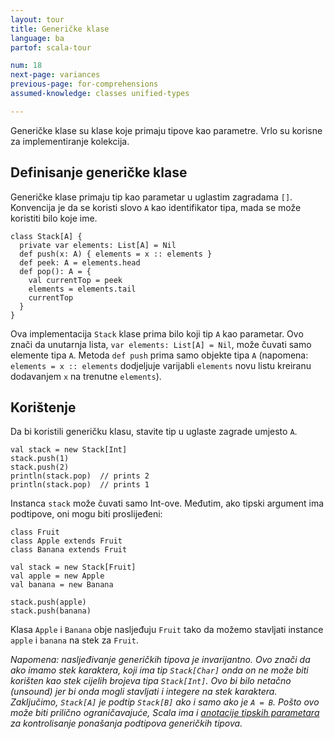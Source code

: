 ```yaml
---
layout: tour
title: Generičke klase
language: ba
partof: scala-tour

num: 18
next-page: variances
previous-page: for-comprehensions
assumed-knowledge: classes unified-types

---
```


Generičke klase su klase koje primaju tipove kao parametre.
Vrlo su korisne za implementiranje kolekcija.

## Definisanje generičke klase

Generičke klase primaju tip kao parametar u uglastim zagradama `[]`. 
Konvencija je da se koristi slovo `A` kao identifikator tipa, mada se može koristiti bilo koje ime.

```tut
class Stack[A] {
  private var elements: List[A] = Nil
  def push(x: A) { elements = x :: elements }
  def peek: A = elements.head
  def pop(): A = {
    val currentTop = peek
    elements = elements.tail
    currentTop
  }
}
```

Ova implementacija `Stack` klase prima bilo koji tip `A` kao parametar. 
Ovo znači da unutarnja lista, `var elements: List[A] = Nil`, može čuvati samo elemente tipa `A`. 
Metoda `def push` prima samo objekte tipa `A` (napomena: `elements = x :: elements` dodjeljuje varijabli `elements` novu listu kreiranu dodavanjem `x` na trenutne `elements`).

## Korištenje

Da bi koristili generičku klasu, stavite tip u uglaste zagrade umjesto `A`.
```
val stack = new Stack[Int]
stack.push(1)
stack.push(2)
println(stack.pop)  // prints 2
println(stack.pop)  // prints 1
```
Instanca `stack` može čuvati samo Int-ove. Međutim, ako tipski argument ima podtipove, oni mogu biti proslijeđeni:
```
class Fruit
class Apple extends Fruit
class Banana extends Fruit

val stack = new Stack[Fruit]
val apple = new Apple
val banana = new Banana

stack.push(apple)
stack.push(banana)
```
Klasa `Apple` i `Banana` obje nasljeđuju `Fruit` tako da možemo stavljati instance `apple` i `banana` na stek za `Fruit`.

_Napomena: nasljeđivanje generičkih tipova je *invarijantno*.
Ovo znači da ako imamo stek karaktera, koji ima tip `Stack[Char]` onda on ne može biti korišten kao stek cijelih brojeva tipa `Stack[Int]`.
Ovo bi bilo netačno (unsound) jer bi onda mogli stavljati i integere na stek karaktera.
Zaključimo, `Stack[A]` je podtip `Stack[B]` ako i samo ako je `A = B`.
Pošto ovo može biti prilično ograničavajuće, Scala ima i [anotacije tipskih parametara](variances.html) za kontrolisanje ponašanja podtipova generičkih tipova._
